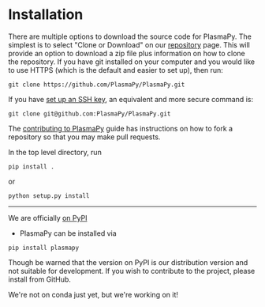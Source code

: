 # Installation

There are multiple options to download the source code for PlasmaPy.
The simplest is to select "Clone or Download" on our 
[repository](https://github.com/PlasmaPy/PlasmaPy) page.  This will provide 
an option to download a zip file plus information on how to 
clone the repository.  If you have git installed on your computer and you
would like to use HTTPS (which is the default and easier to set up), then run:

```ShellSession
git clone https://github.com/PlasmaPy/PlasmaPy.git
```

If you have [set up an SSH key](https://help.github.com/articles/generating-a-new-ssh-key-and-adding-it-to-the-ssh-agent/),
an equivalent and more secure command is:

```ShellSession
git clone git@github.com:PlasmaPy/PlasmaPy.git
```

The [contributing to PlasmaPy](http://docs.plasmapy.org/en/master/CONTRIBUTING.html)
guide has instructions on how to fork a repository so that you may make pull requests.

In the top level directory, run

```ShellSession
pip install .
```
or
```ShellSession
python setup.py install
```
****

We are officially [on PyPI](https://pypi.org/project/plasmapy/)
- PlasmaPy can be installed via

```ShellSession
pip install plasmapy
```

Though be warned that the version on PyPI is our distribution version and not
suitable for development. If you wish to contribute to the project, please
install from GitHub.

We're not on conda just yet, but we're working on it!
